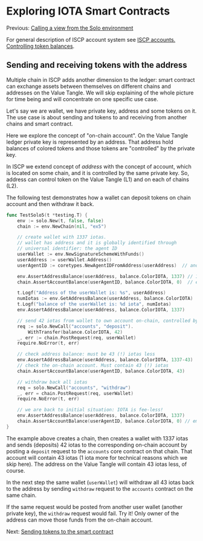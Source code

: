 # Exploring IOTA Smart Contracts

Previous: [Calling a view from the Solo environment](07.md)   

For general description of ISCP account system see [ISCP accounts. Controlling token balances](iscp_accounts.md).

## Sending and receiving tokens with the address
Multiple chain in ISCP adds another dimension to the ledger: smart contract can exchange assets between themselves
on different chains and addresses on the Value Tangle. We will skip explaining of the whole picture for time being 
and will concentrate on one specific use case.

Let's say we are wallet, we have private key, address and some tokens on it. 
The use case is about sending and tokens to and receiving from another 
chains and smart contract.

Here we explore the concept of "on-chain account". 
On the Value Tangle ledger private key is represented by an address. 
That address hold balances of colored tokens and those tokens are "controlled" by the private key.

In ISCP we extend concept of _address_ with the concept of account, which is located on some chain, and it is 
controlled by the same private key. So, address can control token on the Value Tangle (L1) and on each of chains
(L2).

The following test demonstrates how a wallet can deposit tokens on chain account and then withdraw it back.

```go
func TestSolo5(t *testing.T) {
	env := solo.New(t, false, false)
	chain := env.NewChain(nil, "ex5")

	// create wallet with 1337 iotas.
	// wallet has address and it is globally identified through
	// universal identifier: the agent ID
	userWallet := env.NewSignatureSchemeWithFunds()
	userAddress := userWallet.Address()
	userAgentID := coretypes.NewAgentIDFromAddress(userAddress)  // another representation of the address

	env.AssertAddressBalance(userAddress, balance.ColorIOTA, 1337) // 1337 on address
	chain.AssertAccountBalance(userAgentID, balance.ColorIOTA, 0)  // empty on-chain

	t.Logf("Address of the userWallet is: %s", userAddress)
	numIotas := env.GetAddressBalance(userAddress, balance.ColorIOTA)
	t.Logf("balance of the userWallet is: %d iota", numIotas)
	env.AssertAddressBalance(userAddress, balance.ColorIOTA, 1337)

	// send 42 iotas from wallet to own account on-chain, controlled by the same wallet
	req := solo.NewCall("accounts", "deposit").
		WithTransfer(balance.ColorIOTA, 42)
	_, err := chain.PostRequest(req, userWallet)
	require.NoError(t, err)

	// check address balance: must be 43 (!) iotas less
	env.AssertAddressBalance(userAddress, balance.ColorIOTA, 1337-43)
	// check the on-chain account. Must contain 43 (!) iotas
	chain.AssertAccountBalance(userAgentID, balance.ColorIOTA, 43)

	// withdraw back all iotas
	req = solo.NewCall("accounts", "withdraw")
	_, err = chain.PostRequest(req, userWallet)
	require.NoError(t, err)

	// we are back to initial situation: IOTA is fee-less!
	env.AssertAddressBalance(userAddress, balance.ColorIOTA, 1337)
	chain.AssertAccountBalance(userAgentID, balance.ColorIOTA, 0) // empty
}
```
The example above creates a chain, then creates a wallet with 1337 iotas and sends (deposits) 42 iotas
to the corresponding on-chain account by posting a `deposit` request to the `accounts` core contract on that chain. 
That account will contain 43 iotas (1 iota more for technical reasons which 
we skip here). The address on the Value Tangle will contain 43 iotas less, of course.

In the next step the same wallet (`userWallet`) will withdraw all 43 iotas back to the address by sending `withdraw`
request to the `accounts` contract on the same chain. 

If the same request would be posted from another user wallet (another private key), the `withdraw` request would fail.
Try it! Only owner of the address can move those funds from the on-chain account.  

Next: [Sending tokens to the smart contract](09.md)




  